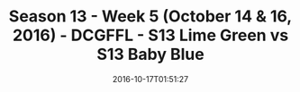 ---
title: Season 13 - Week 5 (October 14 & 16, 2016) - DCGFFL - S13 Lime Green vs S13
  Baby Blue
teams-score:
- team: _teams/s13-lime.md
  score:
- team: _teams/s13-baby-blue.md
  score: 20
mvp: M. Washington (Lime); J. Clevenger (B. Blue)
game-ball: J. Grossman (Lime); W. Lipovsky (B. Blue)
sportsperson: ''
season: 13
week: 5
date: '2016-10-17T01:51:27'
pageid: season-13-week-5-october-14-16-2016-4818-vs-4809
---